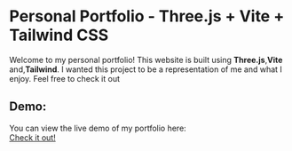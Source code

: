 # Personal Portfolio - Three.js + Vite + Tailwind CSS

Welcome to my personal portfolio! This website is built using **Three.js**,**Vite** and,**Tailwind**. I wanted this project to be a representation of me 
and what I enjoy. Feel free to check it out

## Demo:
You can view the live demo of my portfolio here:  
[Check it out!](<https://AdrianOsor.io>)
